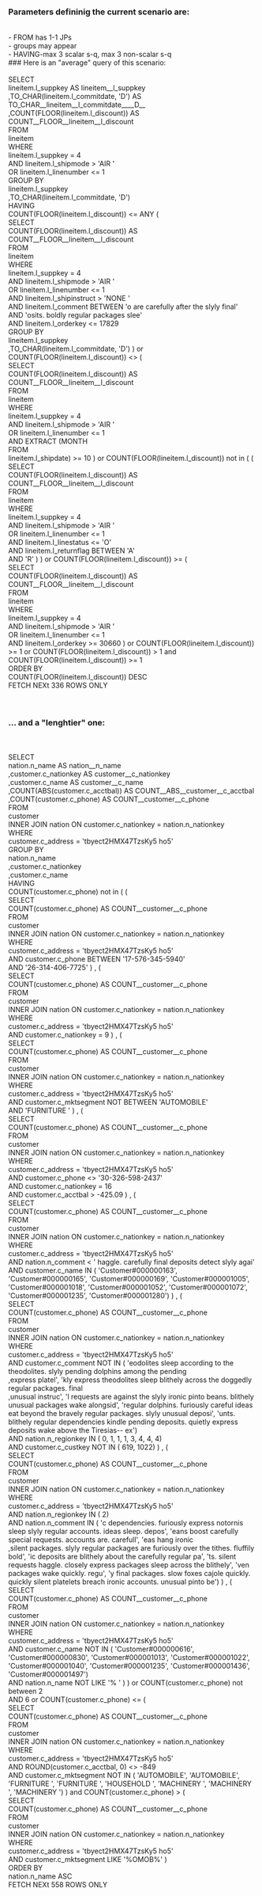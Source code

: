 ### Parameters defininig the current scenario are:
<br>- FROM has 1-1 JPs 
<br>- groups may appear 
<br>- HAVING-max 3 scalar s-q, max 3 non-scalar s-q 
<br>### Here is an "average" query of this scenario:
<br><br>SELECT<br>     lineitem.l_suppkey AS lineitem__l_suppkey<br>    ,TO_CHAR(lineitem.l_commitdate, 'D') AS TO_CHAR__lineitem__l_commitdate____D__<br>    ,COUNT(FLOOR(lineitem.l_discount)) AS COUNT__FLOOR__lineitem__l_discount <br>FROM<br>     lineitem <br>WHERE<br>     lineitem.l_suppkey =  4 <br>    AND lineitem.l_shipmode >  'AIR       ' <br>    OR lineitem.l_linenumber <=  1 <br>GROUP BY<br>     lineitem.l_suppkey <br>    ,TO_CHAR(lineitem.l_commitdate, 'D')  <br>HAVING<br>      COUNT(FLOOR(lineitem.l_discount)) <= ANY   ( <br>SELECT<br>      COUNT(FLOOR(lineitem.l_discount)) AS COUNT__FLOOR__lineitem__l_discount  <br>FROM<br>      lineitem  <br>WHERE<br>     lineitem.l_suppkey =  4 <br>    AND lineitem.l_shipmode >  'AIR       ' <br>    OR lineitem.l_linenumber <=  1 <br>    AND lineitem.l_shipinstruct >  'NONE                     ' <br>    AND lineitem.l_comment BETWEEN  'o are carefully after the slyly final'<br>    AND 'osits. boldly regular packages slee' <br>    AND lineitem.l_orderkey <=  17829  <br>GROUP BY<br>     lineitem.l_suppkey <br>    ,TO_CHAR(lineitem.l_commitdate, 'D')  )    or COUNT(FLOOR(lineitem.l_discount)) <>   ( <br>SELECT<br>      COUNT(FLOOR(lineitem.l_discount)) AS COUNT__FLOOR__lineitem__l_discount  <br>FROM<br>      lineitem  <br>WHERE<br>     lineitem.l_suppkey =  4 <br>    AND lineitem.l_shipmode >  'AIR       ' <br>    OR lineitem.l_linenumber <=  1 <br>    AND EXTRACT (MONTH <br>FROM<br>     lineitem.l_shipdate)  >=  10  )    or COUNT(FLOOR(lineitem.l_discount)) not in (  ( <br>SELECT<br>      COUNT(FLOOR(lineitem.l_discount)) AS COUNT__FLOOR__lineitem__l_discount  <br>FROM<br>      lineitem  <br>WHERE<br>     lineitem.l_suppkey =  4 <br>    AND lineitem.l_shipmode >  'AIR       ' <br>    OR lineitem.l_linenumber <=  1 <br>    AND lineitem.l_linestatus <=  'O' <br>    AND lineitem.l_returnflag BETWEEN  'A'<br>    AND 'R'  )  )  or COUNT(FLOOR(lineitem.l_discount)) >=   ( <br>SELECT<br>      COUNT(FLOOR(lineitem.l_discount)) AS COUNT__FLOOR__lineitem__l_discount  <br>FROM<br>      lineitem  <br>WHERE<br>     lineitem.l_suppkey =  4 <br>    AND lineitem.l_shipmode >  'AIR       ' <br>    OR lineitem.l_linenumber <=  1 <br>    AND lineitem.l_orderkey >=  30660  )    or COUNT(FLOOR(lineitem.l_discount)) >=  1   or COUNT(FLOOR(lineitem.l_discount)) >  1   and COUNT(FLOOR(lineitem.l_discount)) >=  1  <br>ORDER BY<br>     COUNT(FLOOR(lineitem.l_discount)) DESC <br>FETCH NEXt 336 ROWS ONLY<br><br><br>

### ... and a "lenghtier" one:
<br><br>SELECT<br>     nation.n_name AS nation__n_name<br>    ,customer.c_nationkey AS customer__c_nationkey<br>    ,customer.c_name AS customer__c_name<br>    ,COUNT(ABS(customer.c_acctbal)) AS COUNT__ABS__customer__c_acctbal<br>    ,COUNT(customer.c_phone) AS COUNT__customer__c_phone <br>FROM<br>     customer <br>    INNER JOIN nation ON customer.c_nationkey = nation.n_nationkey <br>WHERE<br>     customer.c_address =  'tbyect2HMX47TzsKy5 ho5' <br>GROUP BY<br>     nation.n_name <br>    ,customer.c_nationkey <br>    ,customer.c_name  <br>HAVING<br>      COUNT(customer.c_phone) not in (  ( <br>SELECT<br>      COUNT(customer.c_phone) AS COUNT__customer__c_phone  <br>FROM<br>      customer <br>    INNER JOIN nation ON customer.c_nationkey = nation.n_nationkey  <br>WHERE<br>     customer.c_address =  'tbyect2HMX47TzsKy5 ho5' <br>    AND customer.c_phone BETWEEN  '17-576-345-5940'<br>    AND '26-314-406-7725'  ) ,   ( <br>SELECT<br>      COUNT(customer.c_phone) AS COUNT__customer__c_phone  <br>FROM<br>      customer <br>    INNER JOIN nation ON customer.c_nationkey = nation.n_nationkey  <br>WHERE<br>     customer.c_address =  'tbyect2HMX47TzsKy5 ho5' <br>    AND customer.c_nationkey =  9  ) ,   ( <br>SELECT<br>      COUNT(customer.c_phone) AS COUNT__customer__c_phone  <br>FROM<br>      customer <br>    INNER JOIN nation ON customer.c_nationkey = nation.n_nationkey  <br>WHERE<br>     customer.c_address =  'tbyect2HMX47TzsKy5 ho5' <br>    AND customer.c_mktsegment NOT BETWEEN  'AUTOMOBILE'<br>    AND 'FURNITURE '  ) ,   ( <br>SELECT<br>      COUNT(customer.c_phone) AS COUNT__customer__c_phone  <br>FROM<br>      customer <br>    INNER JOIN nation ON customer.c_nationkey = nation.n_nationkey  <br>WHERE<br>     customer.c_address =  'tbyect2HMX47TzsKy5 ho5' <br>    AND customer.c_phone <>  '30-326-598-2437' <br>    AND customer.c_nationkey =  16 <br>    AND customer.c_acctbal >  -425.09  ) ,   ( <br>SELECT<br>      COUNT(customer.c_phone) AS COUNT__customer__c_phone  <br>FROM<br>      customer <br>    INNER JOIN nation ON customer.c_nationkey = nation.n_nationkey  <br>WHERE<br>     customer.c_address =  'tbyect2HMX47TzsKy5 ho5' <br>    AND nation.n_comment <  ' haggle. carefully final deposits detect slyly agai' <br>    AND customer.c_name IN  ( 'Customer#000000163', 'Customer#000000165', 'Customer#000000169', 'Customer#000001005', 'Customer#000001018', 'Customer#000001052', 'Customer#000001072', 'Customer#000001235', 'Customer#000001280')   ) ,   ( <br>SELECT<br>      COUNT(customer.c_phone) AS COUNT__customer__c_phone  <br>FROM<br>      customer <br>    INNER JOIN nation ON customer.c_nationkey = nation.n_nationkey  <br>WHERE<br>     customer.c_address =  'tbyect2HMX47TzsKy5 ho5' <br>    AND customer.c_comment NOT IN  ( 'eodolites sleep according to the theodolites. slyly pending dolphins among the pending<br>    ,express platel', 'kly express theodolites sleep blithely across the doggedly regular packages. final<br>    ,unusual instruc', 'l requests are against the slyly ironic pinto beans. blithely unusual packages wake alongsid', 'regular dolphins. furiously careful ideas eat beyond the bravely regular packages. slyly unusual deposi', 'unts. blithely regular dependencies kindle pending deposits. quietly express deposits wake above the Tiresias-- ex')  <br>    AND nation.n_regionkey IN  ( 0, 1, 1, 1, 3, 4, 4, 4)  <br>    AND customer.c_custkey NOT IN  ( 619, 1022)   ) ,   ( <br>SELECT<br>      COUNT(customer.c_phone) AS COUNT__customer__c_phone  <br>FROM<br>      customer <br>    INNER JOIN nation ON customer.c_nationkey = nation.n_nationkey  <br>WHERE<br>     customer.c_address =  'tbyect2HMX47TzsKy5 ho5' <br>    AND nation.n_regionkey IN  ( 2)  <br>    AND nation.n_comment IN  ( 'c dependencies. furiously express notornis sleep slyly regular accounts. ideas sleep. depos', 'eans boost carefully special requests. accounts are. carefull', 'eas hang ironic<br>    ,silent packages. slyly regular packages are furiously over the tithes. fluffily bold', 'ic deposits are blithely about the carefully regular pa', 'ts. silent requests haggle. closely express packages sleep across the blithely', 'ven packages wake quickly. regu', 'y final packages. slow foxes cajole quickly. quickly silent platelets breach ironic accounts. unusual pinto be')   ) ,   ( <br>SELECT<br>      COUNT(customer.c_phone) AS COUNT__customer__c_phone  <br>FROM<br>      customer <br>    INNER JOIN nation ON customer.c_nationkey = nation.n_nationkey  <br>WHERE<br>     customer.c_address =  'tbyect2HMX47TzsKy5 ho5' <br>    AND customer.c_name NOT IN  ( 'Customer#000000616', 'Customer#000000830', 'Customer#000001013', 'Customer#000001022', 'Customer#000001040', 'Customer#000001235', 'Customer#000001436', 'Customer#000001497')  <br>    AND nation.n_name NOT LIKE  '%     '  )  )  or COUNT(customer.c_phone) not between  2<br>    AND 6   or COUNT(customer.c_phone) <=   ( <br>SELECT<br>      COUNT(customer.c_phone) AS COUNT__customer__c_phone  <br>FROM<br>      customer <br>    INNER JOIN nation ON customer.c_nationkey = nation.n_nationkey  <br>WHERE<br>     customer.c_address =  'tbyect2HMX47TzsKy5 ho5' <br>    AND ROUND(customer.c_acctbal, 0)  <>  -849 <br>    AND customer.c_mktsegment NOT IN  ( 'AUTOMOBILE', 'AUTOMOBILE', 'FURNITURE ', 'FURNITURE ', 'HOUSEHOLD ', 'MACHINERY ', 'MACHINERY ', 'MACHINERY ')   )    and COUNT(customer.c_phone) >   ( <br>SELECT<br>      COUNT(customer.c_phone) AS COUNT__customer__c_phone  <br>FROM<br>      customer <br>    INNER JOIN nation ON customer.c_nationkey = nation.n_nationkey  <br>WHERE<br>     customer.c_address =  'tbyect2HMX47TzsKy5 ho5' <br>    AND customer.c_mktsegment LIKE  '%OMOB%'  )   <br>ORDER BY<br>     nation.n_name ASC <br>FETCH NEXt 558 ROWS ONLY